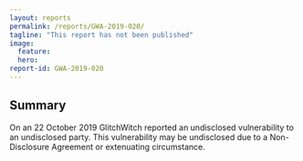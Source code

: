 ```yaml
---
layout: reports
permalink: /reports/GWA-2019-020/
tagline: "This report has not been published"
image:
  feature:
  hero:
report-id: GWA-2019-020
---
```


## Summary
On an 22 October 2019 GlitchWitch reported an undisclosed vulnerability to an undisclosed party. This vulnerability may be undisclosed due to a Non-Disclosure Agreement or extenuating circumstance.
